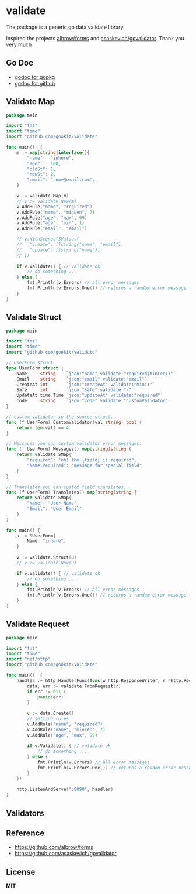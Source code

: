 # validate

The package is a generic go data validate library.

Inspired the projects [albrow/forms](https://github.com/albrow/forms) and [asaskevich/govalidator](https://github.com/asaskevich/govalidator). Thank you very much

## Go Doc

- [godoc for gopkg](https://godoc.org/gopkg.in/gookit/validate.v1)
- [godoc for github](https://godoc.org/github.com/gookit/validate)

## Validate Map

```go
package main

import "fmt"
import "time"
import "github.com/gookit/validate"

func main()  {
	m := map[string]interface{}{
		"name":  "inhere",
		"age":   100,
		"oldSt": 1,
		"newSt": 2,
		"email": "some@email.com",
	}

	v := validate.Map(m)
	// v := validate.New(m)
	v.AddRule("name", "required")
	v.AddRule("name", "minLen", 7)
	v.AddRule("age", "max", 99)
	v.AddRule("age", "min", 1)
	v.AddRule("email", "email")

	// v.WithScenes(SValues{
	//	 "create": []string{"name", "email"},
	//	 "update": []string{"name"},
	// })
	
	if v.Validate() { // validate ok
		// do something ...
	} else {
		fmt.Println(v.Errors) // all error messages
		fmt.Println(v.Errors.One()) // returns a random error message text
	}
}
```

## Validate Struct

```go
package main

import "fmt"
import "time"
import "github.com/gookit/validate"

// UserForm struct
type UserForm struct {
	Name     string    `json:"name" validate:"required|minLen:7"`
	Email    string    `json:"email" validate:"email"`
	CreateAt int       `json:"createAt" validate:"min:1"`
	Safe     int       `json:"safe" validate:"-"`
	UpdateAt time.Time `json:"updateAt" validate:"required"`
	Code     string    `json:"code" validate:"customValidator"`
}

// custom validator in the source struct.
func (f UserForm) CustomValidator(val string) bool {
	return len(val) == 4
}

// Messages you can custom validator error messages. 
func (f UserForm) Messages() map[string]string {
	return validate.SMap{
		"required": "oh! the {field} is required",
		"Name.required": "message for special field",
	}
}

// Translates you can custom field translates. 
func (f UserForm) Translates() map[string]string {
	return validate.SMap{
		"Name": "User Name",
		"Email": "User Email",
	}
}

func main() {
	u := &UserForm{
		Name: "inhere",
	}
	
	v := validate.Struct(u)
	// v := validate.New(u)

	if v.Validate() { // validate ok
		// do something ...
	} else {
		fmt.Println(v.Errors) // all error messages
		fmt.Println(v.Errors.One()) // returns a random error message text
	}
}
```

## Validate Request

```go
package main

import "fmt"
import "time"
import "net/http"
import "github.com/gookit/validate"

func main()  {
	handler := http.HandlerFunc(func(w http.ResponseWriter, r *http.Request) {
		data, err := validate.FromRequest(r)
		if err != nil {
			panic(err)
		}
		
		v := data.Create()
		// setting rules
		v.AddRule("name", "required")
		v.AddRule("name", "minLen", 7)
		v.AddRule("age", "max", 99)
		
		if v.Validate() { // validate ok
			// do something ...
		} else {
			fmt.Println(v.Errors) // all error messages
			fmt.Println(v.Errors.One()) // returns a random error message text
		}
	})
	
	http.ListenAndServe(":8090", handler)
}
```

## Validators

## Reference

- https://github.com/albrow/forms
- https://github.com/asaskevich/govalidator

## License

**MIT**